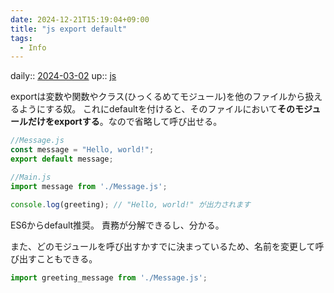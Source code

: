 ```yaml
---
date: 2024-12-21T15:19:04+09:00
title: "js export default"
tags:
  - Info
---
```


daily:: [2024-03-02](/Daily_Note/2024-03-02.md)
up:: [js](../Bar/Program/JavaScript%20and%20TypeScript.md)

exportは変数や関数やクラス(ひっくるめてモジュール)を他のファイルから扱えるようにする奴。
これにdefaultを付けると、そのファイルにおいて**そのモジュールだけをexportする**。なので省略して呼び出せる。

```js
//Message.js
const message = "Hello, world!";
export default message;

//Main.js
import message from './Message.js';

console.log(greeting); // "Hello, world!" が出力されます
```

ES6からdefault推奨。
責務が分解できるし、分かる。

また、どのモジュールを呼び出すかすでに決まっているため、名前を変更して呼び出すこともできる。

```js
import greeting_message from './Message.js';
```
